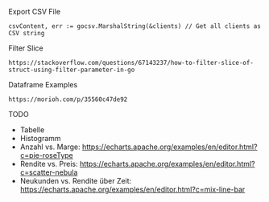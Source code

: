 

Export CSV File
```
csvContent, err := gocsv.MarshalString(&clients) // Get all clients as CSV string
```

Filter Slice
```
https://stackoverflow.com/questions/67143237/how-to-filter-slice-of-struct-using-filter-parameter-in-go
```

Dataframe Examples
```
https://morioh.com/p/35560c47de92
```

TODO
- Tabelle
- Histogramm
- Anzahl vs. Marge: https://echarts.apache.org/examples/en/editor.html?c=pie-roseType 
- Rendite vs. Preis: https://echarts.apache.org/examples/en/editor.html?c=scatter-nebula
- Neukunden vs. Rendite über Zeit: https://echarts.apache.org/examples/en/editor.html?c=mix-line-bar